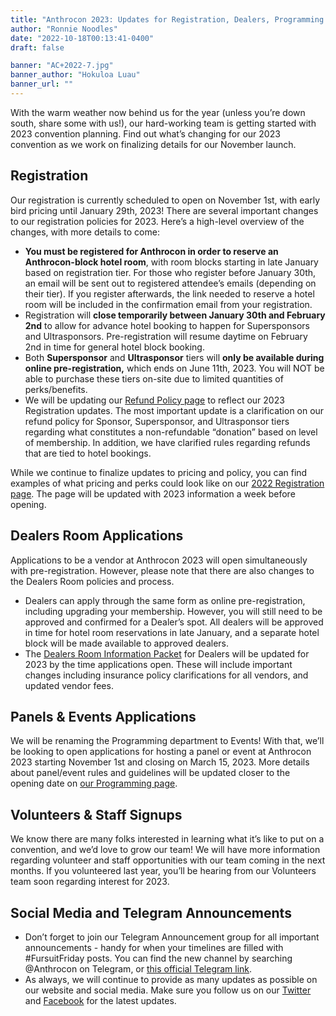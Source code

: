 ```yaml
---
title: "Anthrocon 2023: Updates for Registration, Dealers, Programming!"
author: "Ronnie Noodles"
date: "2022-10-18T00:13:41-0400"
draft: false

banner: "AC+2022-7.jpg"
banner_author: "Hokuloa Luau"
banner_url: ""
---
```


With the warm weather now behind us for the year (unless you’re down south, share some with us!), our hard-working team is getting started with 2023 convention planning. Find out what’s changing for our 2023 convention as we work on finalizing details for our November launch.

## Registration

Our registration is currently scheduled to open on November 1st, with early bird pricing until January 29th, 2023! There are several important changes to our registration policies for 2023. Here’s a high-level overview of the changes, with more details to come:

- **You must be registered for Anthrocon in order to reserve an Anthrocon-block hotel room**, with room blocks starting in late January based on registration tier. For those who register before January 30th, an email will be sent out to registered attendee’s emails (depending on their tier). If you register afterwards, the link needed to reserve a hotel room will be included in the confirmation email from your registration.
- Registration will **close temporarily between January 30th and February 2nd** to allow for advance hotel booking to happen for Supersponsors and Ultrasponsors. Pre-registration will resume daytime on February 2nd in time for general hotel block booking.
- Both **Supersponsor** and **Ultrasponsor** tiers will **only be available during online pre-registration,** which ends on June 11th, 2023. You will NOT be able to purchase these tiers on-site due to limited quantities of perks/benefits.
- We will be updating our [Refund Policy page](/refundpolicy) to reflect our 2023 Registration updates. The most important update is a clarification on our refund policy for Sponsor, Supersponsor, and Ultrasponsor tiers regarding what constitutes a non-refundable “donation” based on level of membership. In addition, we have clarified rules regarding refunds that are tied to hotel bookings.

While we continue to finalize updates to pricing and policy, you can find examples of what pricing and perks could look like on our [2022 Registration page](/registration). The page will be updated with 2023 information a week before opening.

## Dealers Room Applications

Applications to be a vendor at Anthrocon 2023 will open simultaneously with pre-registration. However, please note that there are also changes to the Dealers Room policies and process.

- Dealers can apply through the same form as online pre-registration, including upgrading your membership. However, you will still need to be approved and confirmed for a Dealer’s spot. All dealers will be approved in time for hotel room reservations in late January, and a separate hotel block will be made available to approved dealers.
- The [Dealers Room Information Packet](/drip) for Dealers will be updated for 2023 by the time applications open. These will include important changes including insurance policy clarifications for all vendors, and updated vendor fees.

## Panels & Events Applications

We will be renaming the Programming department to Events! With that, we’ll be looking to open applications for hosting a panel or event at Anthrocon 2023 starting November 1st and closing on March 15, 2023. More details about panel/event rules and guidelines will be updated closer to the opening date on [our Programming page](/events-panels).

## Volunteers & Staff Signups

We know there are many folks interested in learning what it’s like to put on a convention, and we’d love to grow our team! We will have more information regarding volunteer and staff opportunities with our team coming in the next months. If you volunteered last year, you’ll be hearing from our Volunteers team soon regarding interest for 2023.

## Social Media and Telegram Announcements

- Don’t forget to join our Telegram Announcement group for all important announcements - handy for when your timelines are filled with #FursuitFriday posts. You can find the new channel by searching @Anthrocon on Telegram, or [this official Telegram link](https://t.me/Anthrocon).
- As always, we will continue to provide as many updates as possible on our website and social media. Make sure you follow us on our [Twitter](https://twitter.com/anthrocon) and [Facebook](https://www.facebook.com/Anthrocon) for the latest updates.
